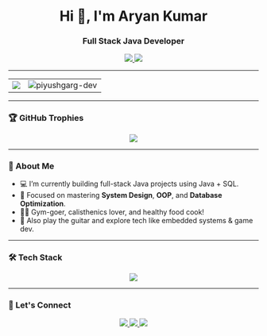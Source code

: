 <h1 align="center">Hi 👋, I'm Aryan Kumar</h1>
<h3 align="center">Full Stack Java Developer</h3>

<p align="center">
  <a href="https://aryanspace.github.io" target="_blank">
    <img src="https://img.shields.io/badge/Portfolio-black?style=for-the-badge&logo=github" />
  </a>
  <a href="https://www.linkedin.com/in/aryankumar000/" target="_blank">
    <img src="https://img.shields.io/badge/LinkedIn-blue?style=for-the-badge&logo=linkedin" />
  </a>
</p>

---

<table>
  <tr>
    <td>
      <img src="https://github-readme-stats.vercel.app/api?username=aryank87&show_icons=true&theme=tokyonight" />
    </td>
    <td>
      <img align="center" src="https://github-readme-streak-stats.herokuapp.com/?user=piyushgarg-dev&" alt="piyushgarg-dev" />
    </td>
  </tr>
</table>

---


### 🏆 GitHub Trophies

<p align="center">
  <img src="https://github-profile-trophy.vercel.app/?username=aryank87&theme=algolia&no-frame=true&row=1&margin-w=10" />
</p>

---



### 💬 About Me

- 💻 I’m currently building full-stack Java projects using Java + SQL.
- 🎯 Focused on mastering **System Design**, **OOP**, and **Database Optimization**.
- 🏋️‍♂️ Gym-goer, calisthenics lover, and healthy food cook!
- 🎸 Also play the guitar and explore tech like embedded systems & game dev.

---

### 🛠️ Tech Stack

<p align="center">
  <img src="https://skillicons.dev/icons?i=java,spring,mysql,git,github,vscode,c" />
</p>

---

### 🔗 Let's Connect

<p align="center">
  <a href="https://aryanspace.github.io" target="_blank">
    <img src="https://img.shields.io/badge/Portfolio-black?style=for-the-badge&logo=github" />
  </a>
  <a href="https://www.linkedin.com/in/aryankumar000/" target="_blank">
    <img src="https://img.shields.io/badge/LinkedIn-blue?style=for-the-badge&logo=linkedin" />
  </a>
  <a href="mailto:aryankumar91237@example.com" target="_blank">
    <img src="https://img.shields.io/badge/Email-red?style=for-the-badge&logo=gmail" />
  </a>
</p>


